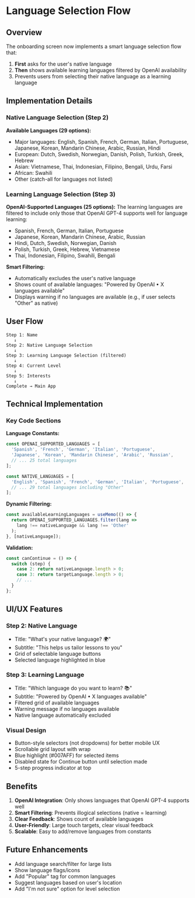 # Language Selection Flow

## Overview

The onboarding screen now implements a smart language selection flow that:
1. **First** asks for the user's native language
2. **Then** shows available learning languages filtered by OpenAI availability
3. Prevents users from selecting their native language as a learning language

## Implementation Details

### Native Language Selection (Step 2)

**Available Languages (29 options):**
- Major languages: English, Spanish, French, German, Italian, Portuguese, Japanese, Korean, Mandarin Chinese, Arabic, Russian, Hindi
- European: Dutch, Swedish, Norwegian, Danish, Polish, Turkish, Greek, Hebrew
- Asian: Vietnamese, Thai, Indonesian, Filipino, Bengali, Urdu, Farsi
- African: Swahili
- Other (catch-all for languages not listed)

### Learning Language Selection (Step 3)

**OpenAI-Supported Languages (25 options):**
The learning languages are filtered to include only those that OpenAI GPT-4 supports well for language learning:
- Spanish, French, German, Italian, Portuguese
- Japanese, Korean, Mandarin Chinese, Arabic, Russian
- Hindi, Dutch, Swedish, Norwegian, Danish
- Polish, Turkish, Greek, Hebrew, Vietnamese
- Thai, Indonesian, Filipino, Swahili, Bengali

**Smart Filtering:**
- Automatically excludes the user's native language
- Shows count of available languages: "Powered by OpenAI • X languages available"
- Displays warning if no languages are available (e.g., if user selects "Other" as native)

## User Flow

```
Step 1: Name
   ↓
Step 2: Native Language Selection
   ↓
Step 3: Learning Language Selection (filtered)
   ↓
Step 4: Current Level
   ↓
Step 5: Interests
   ↓
Complete → Main App
```

## Technical Implementation

### Key Code Sections

**Language Constants:**
```javascript
const OPENAI_SUPPORTED_LANGUAGES = [
  'Spanish', 'French', 'German', 'Italian', 'Portuguese',
  'Japanese', 'Korean', 'Mandarin Chinese', 'Arabic', 'Russian',
  // ... 25 total languages
];

const NATIVE_LANGUAGES = [
  'English', 'Spanish', 'French', 'German', 'Italian', 'Portuguese',
  // ... 29 total languages including "Other"
];
```

**Dynamic Filtering:**
```javascript
const availableLearningLanguages = useMemo(() => {
  return OPENAI_SUPPORTED_LANGUAGES.filter(lang =>
    lang !== nativeLanguage && lang !== 'Other'
  );
}, [nativeLanguage]);
```

**Validation:**
```javascript
const canContinue = () => {
  switch (step) {
    case 2: return nativeLanguage.length > 0;
    case 3: return targetLanguage.length > 0;
    // ...
  }
};
```

## UI/UX Features

### Step 2: Native Language
- Title: "What's your native language? 🌍"
- Subtitle: "This helps us tailor lessons to you"
- Grid of selectable language buttons
- Selected language highlighted in blue

### Step 3: Learning Language
- Title: "Which language do you want to learn? 📚"
- Subtitle: "Powered by OpenAI • X languages available"
- Filtered grid of available languages
- Warning message if no languages available
- Native language automatically excluded

### Visual Design
- Button-style selectors (not dropdowns) for better mobile UX
- Scrollable grid layout with wrap
- Blue highlight (#007AFF) for selected items
- Disabled state for Continue button until selection made
- 5-step progress indicator at top

## Benefits

1. **OpenAI Integration**: Only shows languages that OpenAI GPT-4 supports well
2. **Smart Filtering**: Prevents illogical selections (native = learning)
3. **Clear Feedback**: Shows count of available languages
4. **User-Friendly**: Large touch targets, clear visual feedback
5. **Scalable**: Easy to add/remove languages from constants

## Future Enhancements

- Add language search/filter for large lists
- Show language flags/icons
- Add "Popular" tag for common languages
- Suggest languages based on user's location
- Add "I'm not sure" option for level selection
